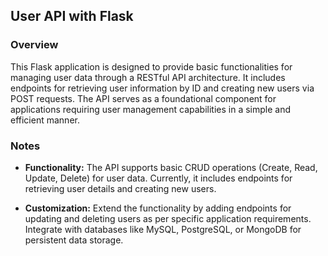 

## User API with Flask

### Overview

This Flask application is designed to provide basic functionalities for managing user data through a RESTful API architecture. It includes endpoints for retrieving user information by ID and creating new users via POST requests. The API serves as a foundational component for applications requiring user management capabilities in a simple and efficient manner.

### Notes

- **Functionality:** The API supports basic CRUD operations (Create, Read, Update, Delete) for user data. Currently, it includes endpoints for retrieving user details and creating new users.
  
- **Customization:** Extend the functionality by adding endpoints for updating and deleting users as per specific application requirements. Integrate with databases like MySQL, PostgreSQL, or MongoDB for persistent data storage.
